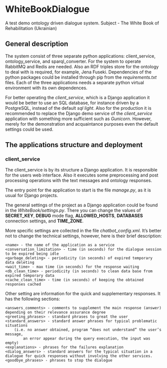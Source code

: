# WhiteBookDialogue
A test demo ontology driven dialogue system. Subject - The White Book of Rehabilitation (Ukrainian)

## General description

The system consist of three separate python applications: client_service, ontology_service, and sparql_converter. For the system to operate RabbitMQ and Redis are needed. Also an RDF triples store for the ontology to deal with is required, for example, Jena Fuseki. Dependencies of the python packages could be installed through pip from the *requirements.txt* files. Each of the three applications needs a separate python virtual environment with its own dependences.

For better operating the *client_service*, which is a Django application it would be better to use an SQL database, for instance driven by a PostgreSQL, instead of the default *sql light*.
Also for the production it is recommended to replace the Django demo service of the *client_service* application with something more sufficient such as *Gunicorn*.
However, merely for the demonstration and acquaintance purposes even the default settings could be used.

## The applications structure and deployment

### client_service

The client_service is by its structure a Django application. It is responsible for the users web interface. Also it executes some preprocessing and post processing operations with the text messages and ontology responses. 

The entry point for the application to start is the file *manage.py*, as it is usual for Django projects.

The general settings of the project as a Django application could be found in the *WhiteBook/settings.py*. There you can change the values of **SECRET_KEY**, **DEBUG** mode flag, **ALLOWED_HOSTS**, **DATABASES** connection settings, and **TIME_ZONE**.

More specific settings are collected in the file *chatbot_config.xml*. It’s better not to change the technical settings, however, here is their brief description:

    <name> - the name of the application as a service
    <conversation_limitation> - time (in seconds) for the dialogue session to be expired being idle
    <garbage_deleting> - periodicity (in seconds) of expired temporary data deleting
    <wait_time> - max time (in seconds) for the response waiting
    <db_clean_time> - periodicity (in seconds) to clean data base from expired temporary data
    <cache_clean_time> - time (in seconds) of keeping the obtained responses cached

Other setting are information for the quick and supplementary responses. It has the following sections:

    <answers_comments> - comments to supplement the main response (answer) depending on their relevance assurance degree
    <greeting_phrases> - standard phrases to great the user
    <standard_answers> - standard answer phrases for typical problematic situations 
        (i.e. no answer obtained, program “does not understand” the user’s message,
            an error appear during the query execution, the input was empty)
    <explanations> - phrases for the failures explanation
    <dialog_answers> - standard answers for the typical situation in a dialogue for quick responses without involving the other services.
    <goodbye_phrases> - phrases to stop the dialogue






